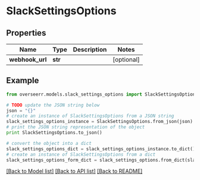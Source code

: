 # SlackSettingsOptions


## Properties
Name | Type | Description | Notes
------------ | ------------- | ------------- | -------------
**webhook_url** | **str** |  | [optional] 

## Example

```python
from overseerr.models.slack_settings_options import SlackSettingsOptions

# TODO update the JSON string below
json = "{}"
# create an instance of SlackSettingsOptions from a JSON string
slack_settings_options_instance = SlackSettingsOptions.from_json(json)
# print the JSON string representation of the object
print SlackSettingsOptions.to_json()

# convert the object into a dict
slack_settings_options_dict = slack_settings_options_instance.to_dict()
# create an instance of SlackSettingsOptions from a dict
slack_settings_options_form_dict = slack_settings_options.from_dict(slack_settings_options_dict)
```
[[Back to Model list]](../README.md#documentation-for-models) [[Back to API list]](../README.md#documentation-for-api-endpoints) [[Back to README]](../README.md)


